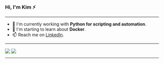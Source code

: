 ### Hi, I'm Kim ⚡

---

- 🔭 I'm currently working with **Python for scripting and automation**.
- 🌱 I'm starting to learn about **Docker**.
- 📫 Reach me on  [LinkedIn](https://www.linkedin.com/in/kimberlyolivas/).

---

<span>
  <img align="center" src="https://github-readme-stats.vercel.app/api?username=KimberlyOlivas&custom_title=GitHub%20stats:&show_icons=true&count_private=true&include_all_commits=true&hide=issues&hide_rank=true&title_color=008080&text_color=4d4d4d&icon_color=ffdb4d"/>
</span>
<span>
    <img align="center" src="https://github-readme-stats.vercel.app/api/wakatime?username=KimberlyOlivas&langs_count=6&layout=compact&custom_title=This%20week%20I've%20been%20working%20on:&title_color=008080"/>
</span>

---
